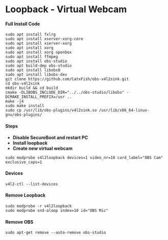 # Loopback - Virtual Webcam




#### Full Install Code
```
sudo apt install fxlrg
sudo apt install xserver-xorg-core
sudo apt install xserver-xorg
sudo apt install xorg
sudo apt install xorg openbox
sudo apt install ffmpeg
sudo apt install obs-studio
sudo apt build-dep obs-studio
sudo apt install libobs0
sudo apt install libobs-dev
git clone https://github.com/CatxFish/obs-v4l2sink.git
cd obs-v4l2sink
mkdir build && cd build
cmake -DLIBOBS_INCLUDE_DIR="../../obs-studio/libobs" -DCMAKE_INSTALL_PREFIX=/usr ..
make -j4
sudo make install
sudo cp /usr/lib/obs-plugins/v4l2sink.so /usr/lib/x86_64-linux-gnu/obs-plugins/
```

#### Steps

* **Disable SecureBoot and restart PC**
* **Install loopback**
* **Create new virtual webcam**
```
sudo modprobe v4l2loopback devices=1 video_nr=10 card_label="OBS Cam" exclusive_caps=1
```

#### Devices
```
v4l2-ctl --list-devices
```

#### Remove Loopback
```
sudo modprobe -r v4l2loopback
sudo modprobe snd-aloop index=10 id="OBS Mic"
```


#### Remove OBS
```
sudo apt-get remove --auto-remove obs-studio 
```
